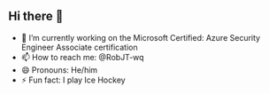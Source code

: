 ## Hi there 👋

<!--
**RobJT-wq/RobJT-wq** is a ✨ _special_ ✨ repository because its `README.md` (this file) appears on your GitHub profile.

Here are some ideas to get you started:
-->

- 🔭 I’m currently working on the Microsoft Certified: Azure Security Engineer Associate certification
- 📫 How to reach me: @RobJT-wq
- 😄 Pronouns: He/him
- ⚡ Fun fact: I play Ice Hockey

